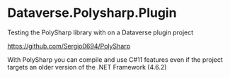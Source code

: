 # Dataverse.Polysharp.Plugin
Testing the PolySharp library with on a Dataverse plugin project

https://github.com/Sergio0694/PolySharp

With PolySharp you can compile and use C#11 features even if the project targets an older version of the .NET Framework (4.6.2)

